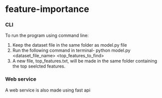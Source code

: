 # feature-importance
### CLI
To run the program using command line:
  1. Keep the dataset file in the same folder as model.py file
  2. Run the following command in terminal- python model.py <dataset_file_name> <top_features_to_find>
  3. A new file, top_features.txt, will be made in the same folder containing the top seelcted features.
  
### Web service
A web service is also made using fast api
